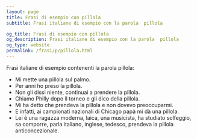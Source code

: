 ```yaml
---
layout: page
title: Frasi di esempio con pillola 
subtitle: Frasi italiane di esempio con la parola  pillola

og_title: Frasi di esempio con pillola 
og_description: Frasi italiane di esempio con la parola  pillola
og_type: website
permalink: /frasi/p/pillola.html
---
```


Frasi italiane di esempio contenenti la parola pillola:


- Mi mette una pillola sul palmo.
- Per anni ho preso la pillola.
- Non gli dissi niente, continuai a prendere la pillola.
- Chiamo Philly dopo il torneo e gli dico della pillola.
- Mi ha detto che prendeva la pillola e non dovevo preoccuparmi.
- E infatti, ai campionati nazionali di Chicago papà mi dà una pillola.
- Lei è una ragazza moderna, laica, una musicista, ha studiato solfeggio, sa comporre, parla italiano, inglese, tedesco, prendeva la pillola anticoncezionale.
